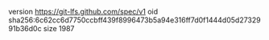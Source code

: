 version https://git-lfs.github.com/spec/v1
oid sha256:6c62cc6d7750ccbff439f8996473b5a94e316ff7d0f1444d05d2732991b36d0c
size 1987
